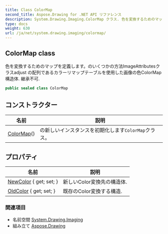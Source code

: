 ```yaml
---
title: Class ColorMap
second_title: Aspose.Drawing for .NET API リファレンス
description: System.Drawing.Imaging.ColorMap クラス. 色を変換するためのマップを定義しますのいくつかの方法ImageAttributesクラスadjust の配列であるカラーリマップテーブルを使用した画像の色ColorMap構造体. 継承不可.
type: docs
weight: 630
url: /ja/net/system.drawing.imaging/colormap/
---
```

## ColorMap class

色を変換するためのマップを定義します。のいくつかの方法ImageAttributesクラスadjust の配列であるカラーリマップテーブルを使用した画像の色ColorMap構造体. 継承不可.

```csharp
public sealed class ColorMap
```

## コンストラクター

| 名前 | 説明 |
| --- | --- |
| [ColorMap](colormap/)() | の新しいインスタンスを初期化します`ColorMap`クラス。 |

## プロパティ

| 名前 | 説明 |
| --- | --- |
| [NewColor](../../system.drawing.imaging/colormap/newcolor/) { get; set; } | 新しいColor変換先の構造体. |
| [OldColor](../../system.drawing.imaging/colormap/oldcolor/) { get; set; } | 既存のColor変換する構造. |

### 関連項目

* 名前空間 [System.Drawing.Imaging](../../system.drawing.imaging/)
* 組み立て [Aspose.Drawing](../../)


